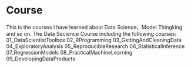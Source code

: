 # Course
This is the courses I have learned about Data Science、Model Thingking and so on. 
The Data Secience Course including the following courses:
  01_DataScientistToolbox
  02_RProgramming
  03_GettingAndCleaningData
  04_ExploratoryAnalysis
  05_ReproducibleResearch
  06_StatisticalInference
  07_RegressionModels
  08_PracticalMachineLearning
  09_DevelopingDataProducts
